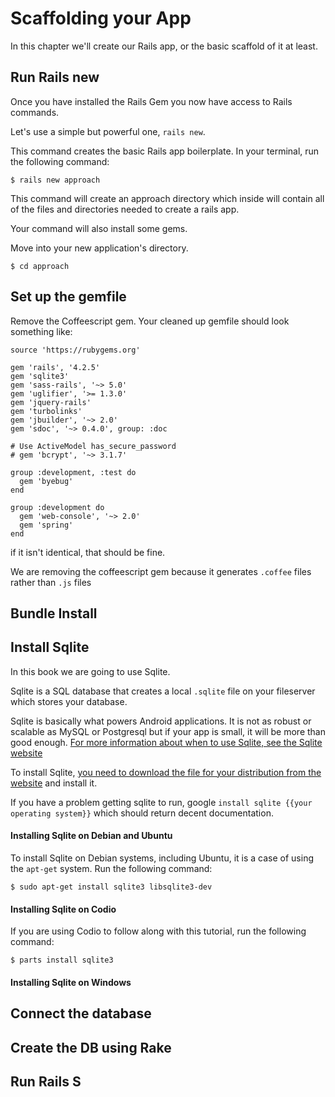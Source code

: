 # Scaffolding your App

In this chapter we'll create our Rails app, or the basic scaffold of it at least.

## Run Rails new

Once you have installed the Rails Gem you now have access to Rails commands.

Let's use a simple but powerful one, ```rails new```.

This command creates the basic Rails app boilerplate. In your terminal, run the following command:

```
$ rails new approach
```

This command will create an approach directory which inside will contain all of the files and directories needed to create a rails app.

Your command will also install some gems.

Move into your new application's directory.

```
$ cd approach
```


## Set up the gemfile

Remove the Coffeescript gem. Your cleaned up gemfile should look something like:

```
source 'https://rubygems.org'

gem 'rails', '4.2.5'
gem 'sqlite3'
gem 'sass-rails', '~> 5.0'
gem 'uglifier', '>= 1.3.0'
gem 'jquery-rails'
gem 'turbolinks'
gem 'jbuilder', '~> 2.0'
gem 'sdoc', '~> 0.4.0', group: :doc

# Use ActiveModel has_secure_password
# gem 'bcrypt', '~> 3.1.7'

group :development, :test do
  gem 'byebug'
end

group :development do
  gem 'web-console', '~> 2.0'
  gem 'spring'
end
```

if it isn't identical, that should be fine. 

We are removing the coffeescript gem because it generates ```.coffee``` files rather than ```.js``` files

## Bundle Install

## Install Sqlite

In this book we are going to use Sqlite.

Sqlite is a SQL database that creates a local ```.sqlite``` file on your fileserver which stores your database.

Sqlite is basically what powers Android applications. It is not as robust or scalable as MySQL or Postgresql but if your app is small, it will be more than good enough. [For more information about when to use Sqlite, see the Sqlite website](https://www.sqlite.org/whentouse.html)

To install Sqlite, [you need to download the file for your distribution from the website](https://www.sqlite.org/download.html) and install it.

If you have a problem getting sqlite to run, google ```install sqlite {{your operating system}}``` which should return decent documentation.

#### Installing Sqlite on Debian and Ubuntu

To install Sqlite on Debian systems, including Ubuntu, it is a case of using the ```apt-get``` system. Run the following command:

```
$ sudo apt-get install sqlite3 libsqlite3-dev
```

#### Installing Sqlite on Codio

If you are using Codio to follow along with this tutorial, run the following command:

```
$ parts install sqlite3
```

#### Installing Sqlite on Windows

## Connect the database

## Create the DB using Rake

## Run Rails S